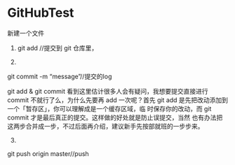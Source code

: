 # GitHubTest


新建一个文件

1. git add  //提交到 git 仓库里，

2.
git commit -m “message”//提交的log

git add & git commit
看到这里估计很多人会有疑问，我想要提交直接进行 commit 不就行了么，为什么先要再 add
一次呢？首先 git add 是先把改动添加到一个「暂存区」，你可以理解成是一个缓存区域，临
时保存你的改动，而 git commit 才是最后真正的提交。这样做的好处就是防止误提交，当然
也有办法把这两步合并成一步，不过后面再介绍，建议新手先按部就班的一步步来。


3.

git push origin master//push
